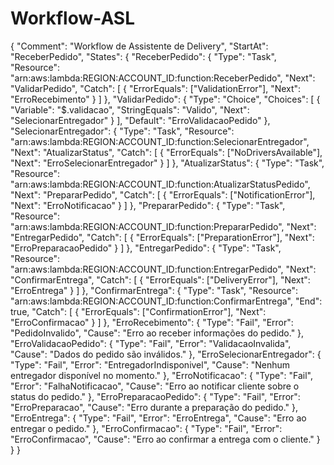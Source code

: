 # Workflow-ASL
{
  "Comment": "Workflow de Assistente de Delivery",
  "StartAt": "ReceberPedido",
  "States": {
    "ReceberPedido": {
      "Type": "Task",
      "Resource": "arn:aws:lambda:REGION:ACCOUNT_ID:function:ReceberPedido",
      "Next": "ValidarPedido",
      "Catch": [
        {
          "ErrorEquals": ["ValidationError"],
          "Next": "ErroRecebimento"
        }
      ]
    },
    "ValidarPedido": {
      "Type": "Choice",
      "Choices": [
        {
          "Variable": "$.validacao",
          "StringEquals": "Valido",
          "Next": "SelecionarEntregador"
        }
      ],
      "Default": "ErroValidacaoPedido"
    },
    "SelecionarEntregador": {
      "Type": "Task",
      "Resource": "arn:aws:lambda:REGION:ACCOUNT_ID:function:SelecionarEntregador",
      "Next": "AtualizarStatus",
      "Catch": [
        {
          "ErrorEquals": ["NoDriversAvailable"],
          "Next": "ErroSelecionarEntregador"
        }
      ]
    },
    "AtualizarStatus": {
      "Type": "Task",
      "Resource": "arn:aws:lambda:REGION:ACCOUNT_ID:function:AtualizarStatusPedido",
      "Next": "PrepararPedido",
      "Catch": [
        {
          "ErrorEquals": ["NotificationError"],
          "Next": "ErroNotificacao"
        }
      ]
    },
    "PrepararPedido": {
      "Type": "Task",
      "Resource": "arn:aws:lambda:REGION:ACCOUNT_ID:function:PrepararPedido",
      "Next": "EntregarPedido",
      "Catch": [
        {
          "ErrorEquals": ["PreparationError"],
          "Next": "ErroPreparacaoPedido"
        }
      ]
    },
    "EntregarPedido": {
      "Type": "Task",
      "Resource": "arn:aws:lambda:REGION:ACCOUNT_ID:function:EntregarPedido",
      "Next": "ConfirmarEntrega",
      "Catch": [
        {
          "ErrorEquals": ["DeliveryError"],
          "Next": "ErroEntrega"
        }
      ]
    },
    "ConfirmarEntrega": {
      "Type": "Task",
      "Resource": "arn:aws:lambda:REGION:ACCOUNT_ID:function:ConfirmarEntrega",
      "End": true,
      "Catch": [
        {
          "ErrorEquals": ["ConfirmationError"],
          "Next": "ErroConfirmacao"
        }
      ]
    },
    "ErroRecebimento": {
      "Type": "Fail",
      "Error": "PedidoInvalido",
      "Cause": "Erro ao receber informações do pedido."
    },
    "ErroValidacaoPedido": {
      "Type": "Fail",
      "Error": "ValidacaoInvalida",
      "Cause": "Dados do pedido são inválidos."
    },
    "ErroSelecionarEntregador": {
      "Type": "Fail",
      "Error": "EntregadorIndisponivel",
      "Cause": "Nenhum entregador disponível no momento."
    },
    "ErroNotificacao": {
      "Type": "Fail",
      "Error": "FalhaNotificacao",
      "Cause": "Erro ao notificar cliente sobre o status do pedido."
    },
    "ErroPreparacaoPedido": {
      "Type": "Fail",
      "Error": "ErroPreparacao",
      "Cause": "Erro durante a preparação do pedido."
    },
    "ErroEntrega": {
      "Type": "Fail",
      "Error": "ErroEntrega",
      "Cause": "Erro ao entregar o pedido."
    },
    "ErroConfirmacao": {
      "Type": "Fail",
      "Error": "ErroConfirmacao",
      "Cause": "Erro ao confirmar a entrega com o cliente."
    }
  }
}

